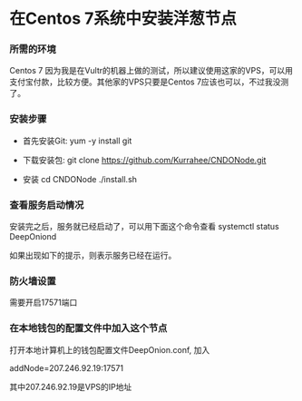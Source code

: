 # 在Centos 7系统中安装洋葱节点 #

### 所需的环境 ###
Centos 7 
因为我是在Vultr的机器上做的测试，所以建议使用这家的VPS，可以用支付宝付款，比较方便。其他家的VPS只要是Centos 7应该也可以，不过我没测了。

### 安装步骤 ###
* 首先安装Git: yum -y install git

* 下载安装包: git clone https://github.com/Kurrahee/CNDONode.git

* 安装
cd CNDONode
./install.sh

### 查看服务启动情况 ###
安装完之后，服务就已经启动了，可以用下面这个命令查看
systemctl status DeepOniond

如果出现如下的提示，则表示服务已经在运行。

### 防火墙设置 ###
需要开启17571端口

### 在本地钱包的配置文件中加入这个节点 ###
打开本地计算机上的钱包配置文件DeepOnion.conf, 加入

addNode=207.246.92.19:17571

其中207.246.92.19是VPS的IP地址